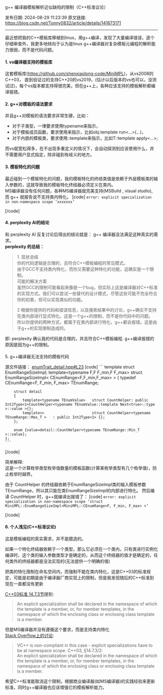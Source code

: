 g++ 编译器模板解析近似缺陷的限制（C++标准议论）

发布日期: 2024-08-29 11:23:39
原文链接: https://blog.csdn.net/Tonny0832/article/details/141673171

---

最近想把我的C++模板库移植到linux，用g++编译，发现了大量编译错误，逐个仔细审查外，我更多地倾向于认为是linux g++编译器对复杂模板元编程的解析能力很弱，而不是代码问题。

#### 1\. vs编译器支持的模板库

这套模板库(<https://github.com/shenxiaolong-code/MiniMPL>)，从vs2008的C++03， 直到验证过的支持C++20的vs2019，(估计以后版本的vs也可以，没测试过)，每个vs版本都支持得很完美，但在g++上，各种应该支持的模板解析都编译报错。

#### 2\. g++对模板的语法要求

并且g++对模板的语法要求非常生硬，比如：

  - 对于子类型，一律要求使用typename来指示，
  - 对于模板成员函数，要求使用来指示，比如obj.template run<...>(...)，
  - 对于内嵌的模板类，要求使用::template来指示，比如T::template apply<...>;



而vs就宽松得多，在不出现多重定义的情况下，会自动探测到应该使用什么，并不需要用户显式指定，除非碰到有岐义的地方。

#### 3\. 模板特化的问题

最近碰到一个模板特化的问题，我的模板特化的终结类值是依赖于外层模板类的输入参数的，这就导致我的模板特化终结器必须定义在类内。  
MS编译器没有任何问题，各种MS编译器就完美支持(MSBuild , visual studio), 而 g++ 就报告说不支持类内特化。
[code] 
    ```
    error: explicit specialization in non-namespace scope ‘xxxxxxx’
    ```
    
[/code]

#### 4\. perplexity AI的结论

和 perplexity AI 反复讨论后得出的结论就是： g++ 编译器没法满足这种真实的需求。  
**perplexity 的总结：**

> 1\. 现状总结  
>  你的代码逻辑是合理的，且符合C++模板编程的常见模式。  
>  由于GCC不支持类内特化，而你又需要这种特化的功能，这确实是一个限制。  
>  可能的解决方案  
>  虽然GCC的限制可能看起来像是一个bug，但实际上这是编译器对C++标准的实现方式。我们可以尝试一些替代的设计模式，尽管这些可能不完全符合你的初衷，但可以实现类似的功能。
> 
> 2 根据你提供的代码和错误信息，以及搜索结果中的讨论，g++确实不支持在类内部进行显式特化。这是一个g++的限制，而不是你代码中的问题。  
>  所以你提供的两种方式，都属于在类内部进行特化，g++都会报错。这是由于g++的实现限制造成的。

即: perplexity 确认我的代码是合理的，并且符合C++模板编程. g++编译报错的原因是因为g++的限制。

####   
5\. g++编译器无法支持的模板代码

源文件链接： [enumTrait_detail.hpp#L23](https://github.com/shenxiaolong-code/MiniMPL/blob/master/sources/MiniMPL/include/MiniMPL/innerDetail/enumTrait_detail.hpp#L23 "enumTrait_detail.hpp#L23")
[code] 
    ```
    template<typename T>                        struct EnumRangeSizeImpl;
    template<typename F,F F_min,F F_max>        struct EnumRangeSizeImpl< CEnumRange<F,F_min,F_max> >
    {
        typedef CEnumRange<F, F_min, F_max>     TEnumRange;
    
        struct detail
        {
            template<typename TEnumValue>   struct CountHelper: public Int2Type<1+CountHelper<typename TEnumValue::template Next<true>::type >::value >{};
            template<>                      struct CountHelper<typename TEnumRange::Max_T >   : public Int2Type<1> {};
        };
    
        enum {value=detail::CountHelper<typename TEnumRange::Min_T >::value};
    };
    ```
    
[/code]

简单解释:  
这是一个计算枚举类型枚举值数量的模板函数(计算某枚举类型有几个枚举值)，防止枚举时越界。

由于 CountHelper 的终结器依赖于EnumRangeSizeImpl类的输入模板参数 TEnumRange，所以其只能在类EnumRangeSizeImpl的内部进行特化。 然后编译 CountHelper<typename TEnumRange::Max_T > 时，g++就编译出报错了：
[code] 
    ```
    error: explicit specialization in non-namespace scope ‘struct MiniMPL::EnumRangeSizeImpl<MiniMPL::CEnumRange<F, F_min, F_max> >’
    ```
    
[/code]

#### 6\. 个人浅见(C++标准议论)

这是模板编程的真实需求，并不是臆造的。

如果一个特化终结器依赖于一个类型，那么它必须在一个类内，只有类进行实例化编译时，这个类的输入参数类型才是确定的，从而这个终结器的值才是确定的，任何类外的终结器都是没法实现的(无法提供一个明确的值)

把类的特化限制在命名空间内，而强制不能在类内特化，这是C++03的标准规定，可能是初期是由于编译器厂商实现上的限制，但是我发现随后的C++标准到现在一直都没有更新

[C++03标准 14.7.3节](https://timsong-cpp.github.io/cppwp/n3337/temp.spec#3 "C++03标准 14.7.3节")提到:

> An explicit specialization shall be declared in the namespace of which the template is a member, or, for member templates, in the namespace of which the enclosing class or enclosing class template is a member. 

但是MS编译器并没有遵循这个要求，而是支持类内特化  
[Stack Overflow上的讨论](https://stackoverflow.com/questions/3052579/explicit-specialization-in-non-namespace-scope "Stack Overflow上的讨论"):

> VC++ is non-compliant in this case - explicit specializations have to be at namespace scope. C++03, §14.7.3/2:   
>  An explicit specialization shall be declared in the namespace of which the template is a member, or, for member templates, in the namespace of which the enclosing class or enclosing class template is a member. 

希望C++标准能取消这个限制，根据商业编译器(如MS编译器)的实践经验来更新标准，同时g++编译器也应该增强它的模板解析能力。
